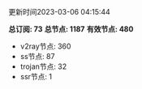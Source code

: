 更新时间2023-03-06 04:15:44

**总订阅: 73**
**总节点: 1187**
**有效节点: 480**
- v2ray节点: 360
- ss节点: 87
- trojan节点: 32
- ssr节点: 1
